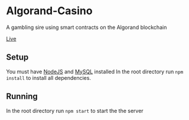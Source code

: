 # Algorand-Casino
A gambling sire using smart contracts on the Algorand blockchain

[Live](https://algorand-nft-site.web.app)

## Setup
You must have [NodeJS](https://nodejs.org/en/) and [MySQL](https://dev.mysql.com/downloads/mysql/) installed
In the root directory run ``` npm install ``` to install all dependencies.



## Running

In the root directory run ```npm start``` to start the the server
